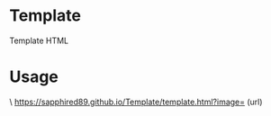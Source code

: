 # Template
Template HTML

# Usage

\ https://sapphired89.github.io/Template/template.html?image= (url)
